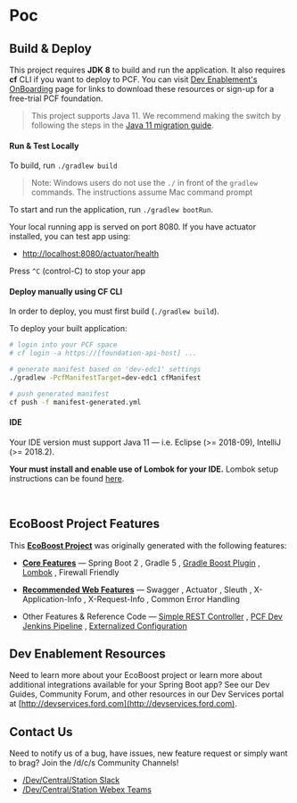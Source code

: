 # Poc


## Build & Deploy

This project requires **JDK 8** to build and run the application. It also requires **cf** CLI if you want to deploy to PCF. You can visit [Dev Enablement's OnBoarding](http://x.ford.com/dev-onboard) page for links to download these resources or sign-up for a free-trial PCF foundation.

>This project supports Java 11. We recommend making the switch by following the steps in the [Java 11 migration guide](https://github.ford.com/DevEnablement/pcfdev-guides/blob/master/migrations/Java-11.md).


#### Run & Test Locally

To build, run `./gradlew build`
> Note: Windows users do not use the `./` in front of the `gradlew` commands. The instructions assume Mac command prompt

To start and run the application, run `./gradlew bootRun`. 

Your local running app is served on port 8080. If you have actuator installed, you can test app using:
- [http://localhost:8080/actuator/health](http://localhost:8080/actuator/health) 
 
 
Press `^C` (control-C) to stop your app


#### Deploy manually using CF CLI

In order to deploy, you must first build (`./gradlew build`).

To deploy your built application:

```bash
# login into your PCF space
# cf login -a https://[foundation-api-host] ...

# generate manifest based on 'dev-edc1' settings
./gradlew -PcfManifestTarget=dev-edc1 cfManifest

# push generated manifest
cf push -f manifest-generated.yml
```

#### IDE

Your IDE version must support Java 11 &mdash; i.e. Eclipse (>= 2018-09), IntelliJ (>= 2018.2).

**Your must install and enable use of Lombok for your IDE.** Lombok setup instructions can be found [here](https://github.ford.com/DevEnablement/pcfdev-guides/blob/master/base-service/README.md#lombok).

<br/>


## EcoBoost Project Features
This [**EcoBoost Project**](http://x.ford.com/spring-ecoboost) was originally generated with the following features:

- [**Core Features**](https://github.ford.com/DevEnablement/pcfdev-guides/blob/master/base-service/README.md#core-features) &mdash; 
  Spring Boot 2
, Gradle 5
, [Gradle Boost Plugin](https://github.ford.com/DevEnablement/gradle-boost-plugin)
, [Lombok](https://projectlombok.org/)
, Firewall Friendly

- [**Recommended Web Features**](https://github.ford.com/DevEnablement/pcfdev-guides/blob/master/base-service/README.md#recommended-web-features) &mdash; 
Swagger
, Actuator
, Sleuth
, X-Application-Info
, X-Request-Info
, Common Error Handling


- Other Features & Reference Code &mdash; 
[Simple REST Controller](https://github.ford.com/DevEnablement/pcfdev-guides/tree/master/rest-controller)
, [PCF Dev Jenkins Pipeline](https://github.ford.com/DevEnablement/pcfdev-guides/tree/master/pipeline-jenkins)
, [Externalized Configuration](https://github.ford.com/DevEnablement/pcfdev-guides/tree/master/config-client)

## Dev Enablement Resources
Need to learn more about your EcoBoost project or learn more about additional integrations available for your Spring Boot app? See our Dev Guides, Community Forum, and other resources in our Dev Services portal at [http://devservices.ford.com](http://devservices.ford.com).


## Contact Us
Need to notify us of a bug, have issues, new feature request or simply want to brag? Join the /d/c/s Community Channels!

- [/Dev/Central/Station Slack](https://app.slack.com/client/T5V3ZFCD6/C9L83E6DQ)
- [/Dev/Central/Station Webex Teams](https://www.webexteams.ford.com/space?r=fz8y)


